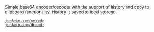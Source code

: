 Simple base64 encoder/decoder with the support of history and copy to clipboard functionality.
History is saved to local storage.

[`junkwin.com/encode`](https://junkwin.com/encode)\
[`junkwin.com/decode`](https://junkwin.com/decode)
